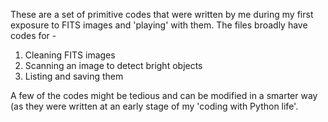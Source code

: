 These are a set of primitive codes that were written by me during my first exposure to FITS images and 'playing' with them.
The files broadly have codes for - 
1. Cleaning FITS images
2. Scanning an image to detect bright objects
3. Listing and saving them

A few of the codes might be tedious and can be modified in a smarter way (as they were written at an early stage of my 'coding with Python life'.

